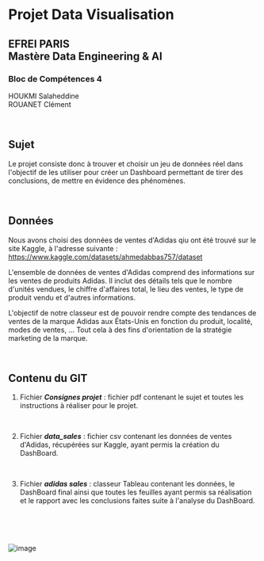 # Projet Data Visualisation

## EFREI PARIS <br> Mastère Data Engineering & AI 

### Bloc de Compétences 4

HOUKMI Salaheddine  
ROUANET Clément  

<br>

## Sujet
Le projet consiste donc à trouver et choisir un jeu de données réel dans l'objectif de les utiliser pour créer un Dashboard permettant de tirer des conclusions, de mettre en évidence des phénomènes.

<br>

## Données
Nous avons choisi des données de ventes d'Adidas qiu ont été trouvé sur le site Kaggle, à l'adresse suivante :
       https://www.kaggle.com/datasets/ahmedabbas757/dataset

L'ensemble de données de ventes d'Adidas comprend des informations sur les ventes de produits Adidas. Il inclut des détails tels que le nombre d'unités vendues, le chiffre d'affaires total, le lieu des ventes, le type de produit vendu et d'autres informations.

L'objectif de notre classeur est de pouvoir rendre compte des tendances de ventes de la marque Adidas aux États-Unis en fonction du produit, localité, modes de ventes, ... Tout cela à des fins d'orientation de la stratégie marketing de la marque.

<br>

## Contenu du GIT

1. Fichier ***Consignes projet*** : fichier pdf contenant le sujet et toutes les instructions à réaliser pour le projet.

<br>

2. Fichier ***data_sales*** : fichier csv contenant les données de ventes d'Adidas, récupérées sur Kaggle, ayant permis la création du DashBoard.
  
<br>

3. Fichier ***adidas sales*** : classeur Tableau contenant les données, le DashBoard final ainsi que toutes les feuilles ayant permis sa réalisation et le rapport avec les conclusions faites suite à l'analyse du DashBoard.


<br>
<br>
<br>

![image](https://github.com/user-attachments/assets/083004fb-053c-4987-a937-cc89596e41cc)
